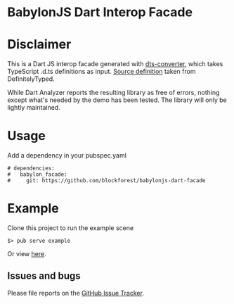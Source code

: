 # BabylonJS Dart Interop Facade

# Disclaimer

This is a Dart JS interop facade generated with [dts-converter](https://github.com/blockforest/dts-converter),
which takes TypeScript .d.ts definitions as input. [Source definition](https://github.com/DefinitelyTyped/DefinitelyTyped/blob/master/babylonjs/babylon.d.ts) taken from DefinitelyTyped.

While Dart Analyzer reports the resulting library as free of errors, nothing except what's needed by the demo has been tested.
The library will only be lightly maintained.

# Usage

Add a dependency in your pubspec.yaml

    # dependencies:
    #   babylon_facade:
    #     git: https://github.com/blockforest/babylonjs-dart-facade

# Example

Clone this project to run the example scene

    $> pub serve example

Or view [here](http://rockdot.sounddesignz.com/dart/babylonjs-interop).

## Issues and bugs

Please file reports on the
[GitHub Issue Tracker](https://github.com/blockforest/babylonjs-dart-facade/issues).

